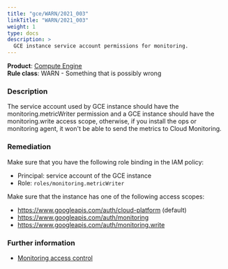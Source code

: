 ```yaml
---
title: "gce/WARN/2021_003"
linkTitle: "WARN/2021_003"
weight: 1
type: docs
description: >
  GCE instance service account permissions for monitoring.
---
```


**Product**: [Compute Engine](https://cloud.google.com/compute)\
**Rule class**: WARN - Something that is possibly wrong

### Description

The service account used by GCE instance should have the monitoring.metricWriter
permission and a GCE instance should have the monitoring.write access scope,
otherwise, if you install the ops or monitoring agent, it won't be able to send
the metrics to Cloud Monitoring.

### Remediation

Make sure that you have the following role binding in the IAM policy:

- Principal: service account of the GCE instance
- Role: `roles/monitoring.metricWriter`

Make sure that the instance has one of the following access scopes:

- https://www.googleapis.com/auth/cloud-platform (default)
- https://www.googleapis.com/auth/monitoring
- https://www.googleapis.com/auth/monitoring.write

### Further information

- [Monitoring access
  control](https://cloud.google.com/monitoring/access-control)
